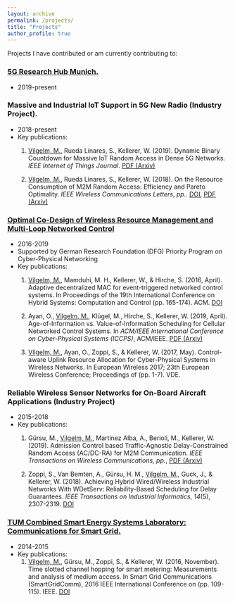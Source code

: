 ```yaml
---
layout: archive
permalink: /projects/
title: "Projects"
author_profile: true
---
```


Projects I have contributed or am currently contributing to:

### <u><a href="https://www.5g-munich.de/">5G Research Hub Munich</a>.</u>
* 2019-present

### Massive and Industrial IoT Support in 5G New Radio (Industry Project).
* 2018-present
* Key publications:
  1. <u>Vilgelm, M.</u>, Rueda Linares, S., Kellerer, W. (2019). Dynamic Binary Countdown for Massive IoT Random Access in Dense 5G Networks. _IEEE Internet of Things Journal_. <u><a href="https://arxiv.org/pdf/1904.08705.pdf">PDF (Arxiv)</a></u> 
  
  2. <u>Vilgelm, M.</u>, Rueda Linares, S., Kellerer, W. (2018). On the Resource Consumption of M2M Random Access: Efficiency and Pareto Optimality. _IEEE Wireless Communications Letters_, _pp._. <u><a href="https://doi.org/10.1109/LWC.2018.2886892">DOI</a></u>, <u><a href="https://arxiv.org/pdf/1811.02249.pdf">PDF (Arxiv)</a></u> 
 
### <u><a href="https://www.ei.tum.de/en/lkn/research/dfg-cpn/">Optimal Co-Design of Wireless Resource Management and Multi-Loop Networked Control</a></u> 
* 2016-2019
* Supported by German Research Foundation (DFG) Priority Program on Cyber-Physical Networking
* Key publications:
  1. <u>Vilgelm, M.</u>, Mamduhi, M. H., Kellerer, W., & Hirche, S. (2016, April). Adaptive decentralized MAC for event-triggered networked control systems. In Proceedings of the 19th International Conference on Hybrid Systems: Computation and Control (pp. 165-174). ACM. <u><a href="https://doi.org/10.1145/2883817.2883829">DOI</a></u>

  2. Ayan, O., <u>Vilgelm, M.</u>, Klügel, M., Hirche, S., Kellerer, W. (2019, April). Age-of-Information vs. Value-of-Information Scheduling for Cellular Networked Control Systems. In _ACM/IEEE International Conference on Cyber-Physical Systems (ICCPS)_, ACM/IEEE. <u><a href="https://arxiv.org/pdf/1903.05356.pdf">PDF (Arxiv)</a></u> 

  3. <u>Vilgelm, M.</u>, Ayan, O., Zoppi, S., & Kellerer, W. (2017, May). Control-aware Uplink Resource Allocation for Cyber-Physical Systems in Wireless Networks. In European Wireless 2017; 23th European Wireless Conference; Proceedings of (pp. 1-7). VDE.

### Reliable Wireless Sensor Networks for On-Board Aircraft Applications (Industry Project)
* 2015-2018
* Key publications:
  1. Gürsu, M., <u>Vilgelm, M.</u>, Martinez Alba, A., Berioli, M., Kellerer, W. (2019). Admission Control based Traffic-Agnostic Delay-Constrained Random Access (AC/DC-RA) for M2M Communication. _IEEE Transactions on Wireless Communications_, _pp._, <u><a href="https://arxiv.org/pdf/1903.11320.pdf">PDF (Arxiv)</a></u>
  
  2. Zoppi, S., Van Bemten, A., Gürsu, H. M., <u>Vilgelm, M.</u>, Guck, J., & Kellerer, W. (2018). Achieving Hybrid Wired/Wireless Industrial Networks With WDetServ: Reliability-Based Scheduling for Delay Guarantees. _IEEE Transactions on Industrial Informatics_, _14_(5), 2307-2319. <u><a href="https://doi.org/10.1109/TII.2018.2803122">DOI</a></u>

### <u><a href="https://www.ei.tum.de/en/lkn/research/dfg-tum-coses/">TUM Combined Smart Energy Systems Laboratory: Communications for Smart Grid.</a></u>
* 2014-2015
* Key publications:
  1. <u>Vilgelm, M.</u>, Gürsu, M., Zoppi, S., & Kellerer, W. (2016, November). Time slotted channel hopping for smart metering: Measurements and analysis of medium access. In Smart Grid Communications (SmartGridComm), 2016 IEEE International Conference on (pp. 109-115). IEEE. <u><a href="https://doi.org/10.1109/SmartGridComm.2016.7778747">DOI</a></u>
